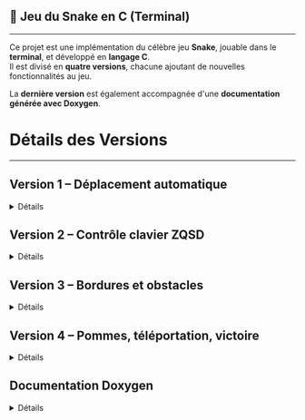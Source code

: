 ## 🐍 Jeu du Snake en C (Terminal)
---

Ce projet est une implémentation du célèbre jeu **Snake**, jouable dans le **terminal**, et développé en **langage C**.  
Il est divisé en **quatre versions**, chacune ajoutant de nouvelles fonctionnalités au jeu.

La **dernière version** est également accompagnée d'une **documentation générée avec Doxygen**.

  
# **Détails des Versions**
---

## **Version 1 – Déplacement automatique**
<details> 
  <summary>Détails</summary>

> Le serpent se déplace automatiquement vers la droite.  
> Aucun contrôle clavier.  
> Le jeu se termine si l'utilisateur tape la touche "A".
> 
> 🔗 [Dossier Version1](https://github.com/yannislechevere/SAE-1.01/tree/master/Version1)

</details>


## **Version 2 – Contrôle clavier ZQSD**
<details> 
  <summary>Détails</summary>

> Le joueur contrôle le serpent avec les touches :
> - Z : Haut
> - Q : Gauche
> - S : Bas
> - D : Droite
> 
> Le serpent continue dans la direction choisie.
> 
> 🔗 [Dossier Version1](https://github.com/yannislechevere/SAE-1.01/tree/master/Version2)

</details>

## **Version 3 – Bordures et obstacles**
<details> 
  <summary>Détails</summary>

> - Apparition de bordures fixes.
> - Introduction de pavés (obstacles).
> - Le serpent meurt en touchant un mur ou un pavé.
> 
> 🔗 [Dossier Version1](https://github.com/yannislechevere/SAE-1.01/tree/master/Version3)

</details>

## **Version 4 – Pommes, téléportation, victoire**
<details> 
  <summary>Détails</summary>

> - Des pommes apparaissent aléatoirement.
> - Le serpent grandit en mangeant une pomme.
> - Après 10 pommes, le joueur gagne.
> - Trous dans les murs : ils permettent la téléportation vers le bord opposé.
> 
> 🔗 [Dossier Version1](https://github.com/yannislechevere/SAE-1.01/tree/master/Version4)

📚 Documentation Doxygen disponible [ici](https://github.com/yannislechevere/SAE-1.01/tree/master/Doxygen)

</details>

## **Documentation Doxygen**
<details> 
  <summary>Détails</summary>

> La documentation de la version 4 peut être générée avec Doxygen.
>
> 🔗 [Dossier Doxygen](https://github.com/yannislechevere/SAE-1.01/tree/master/Doxygen)

</details>
